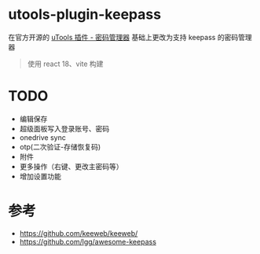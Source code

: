# utools-plugin-keepass

在官方开源的 [uTools 插件 - 密码管理器](https://github.com/uTools-Labs/utools-upassword/) 基础上更改为支持 keepass 的密码管理器

> 使用 react 18、vite 构建

# TODO

- 编辑保存
- 超级面板写入登录账号、密码
- onedrive sync
- otp(二次验证-存储恢复码)
- 附件
- 更多操作（右键、更改主密码等）
- 增加设置功能

# 参考

- https://github.com/keeweb/keeweb/
- https://github.com/lgg/awesome-keepass
